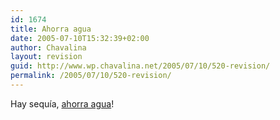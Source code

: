 ```yaml
---
id: 1674
title: Ahorra agua
date: 2005-07-10T15:32:39+02:00
author: Chavalina
layout: revision
guid: http://www.wp.chavalina.net/2005/07/10/520-revision/
permalink: /2005/07/10/520-revision/
---
```

Hay sequía, <a href="http://www.eljueves.es/revista/numeros/1465/preview3.asp" target="_blank">ahorra agua</a>!
